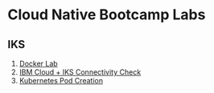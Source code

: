 # Cloud Native Bootcamp Labs

## IKS

1. [Docker Lab](./lab-01-docker.md)
1. [IBM Cloud + IKS Connectivity Check](./lab-02-connectivity.md)
1. [Kubernetes Pod Creation](./lab-03-kube-pod.md)
